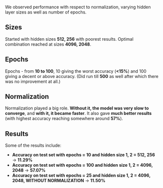 We observed performance with respect to normalization, varying hidden layer sizes as well as number of epochs.

## Sizes

Started with hidden sizes **512, 256** with poorest results. Optimal combination reached at sizes **4096, 2048**.

## Epochs

Epochs - from **10 to 100**, 10 giving the worst accuracy (**<15%**) and 100 giving a decent or above accuracy. (Did run till **500** as well after which there was no improvement at all.)

## Normalization

Normalization played a big role. **Without it, the model was very slow to converge**, and **with it, it became faster**. It also gave **much better results** (with highest accuracy reaching somewhere around **57%**).

## Results

Some of the results include:

- **Accuracy on test set with epochs = 10 and hidden size 1, 2 = 512, 256** → **11.29%**
- **Accuracy on test set with epochs = 100 and hidden size 1, 2 = 4096, 2048** → **57.07%**
- **Accuracy on test set with epochs = 25 and hidden size 1, 2 = 4096, 2048, WITHOUT NORMALIZATION** → **11.50%**
